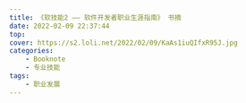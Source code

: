 ```yaml
---
title: 《软技能2 —— 软件开发者职业生涯指南》 书摘
date: 2022-02-09 22:37:44
top: 
cover: https://s2.loli.net/2022/02/09/KaAs1iuQIfxR95J.jpg
categories:
	- Booknote
	- 专业技能
tags:
	- 职业发展
---
```


